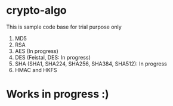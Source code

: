 # crypto-algo

This is sample code base for trial purpose only
1. MD5
2. RSA
3. AES (In progress)
4. DES (Feistal, DES: In progress)
5. SHA (SHA1, SHA224, SHA256, SHA384, SHA512): In progress
6. HMAC and HKFS

# Works in progress :)
